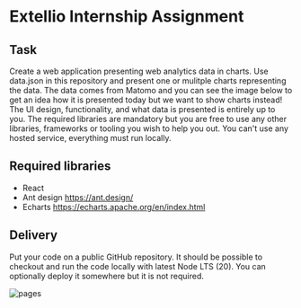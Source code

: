 # Extellio Internship Assignment

## Task

Create a web application presenting web analytics data in charts. 
Use data.json in this repository and present one or mulitple charts representing the data. 
The data comes from Matomo and you can see the image below to get an idea how it is presented today but we want to show charts instead!
The UI design, functionality, and what data is presented is entirely up to you. 
The required libraries are mandatory but you are free to use any other libraries, frameworks or tooling you wish to help you out. 
You can't use any hosted service, everything must run locally.

## Required libraries

* React
* Ant design https://ant.design/
* Echarts https://echarts.apache.org/en/index.html

## Delivery

Put your code on a public GitHub repository. It should be possible to checkout and run the code locally with latest Node LTS (20). You can optionally deploy it somewhere but it is not required.

![pages](./pages.png)
